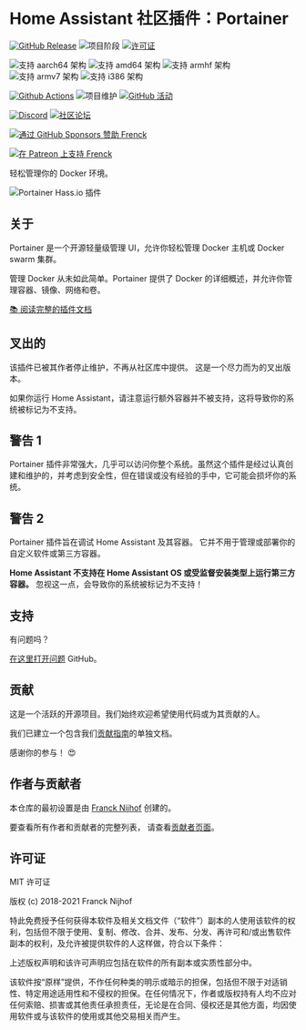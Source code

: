 # Home Assistant 社区插件：Portainer

[![GitHub Release][releases-shield]][releases]
![项目阶段][project-stage-shield]
[![许可证][license-shield]](LICENSE.md)

![支持 aarch64 架构][aarch64-shield]
![支持 amd64 架构][amd64-shield]
![支持 armhf 架构][armhf-shield]
![支持 armv7 架构][armv7-shield]
![支持 i386 架构][i386-shield]

[![Github Actions][github-actions-shield]][github-actions]
![项目维护][maintenance-shield]
[![GitHub 活动][commits-shield]][commits]

[![Discord][discord-shield]][discord]
[![社区论坛][forum-shield]][forum]

[![通过 GitHub Sponsors 赞助 Frenck][github-sponsors-shield]][github-sponsors]

[![在 Patreon 上支持 Frenck][patreon-shield]][patreon]

轻松管理你的 Docker 环境。

![Portainer Hass.io 插件](images/screenshot.png)

## 关于

Portainer 是一个开源轻量级管理 UI，允许你轻松管理 Docker 主机或 Docker swarm 集群。

管理 Docker 从未如此简单。Portainer 提供了 Docker 的详细概述，并允许你管理容器、镜像、网络和卷。

[:books: 阅读完整的插件文档][docs]

## 叉出的

该插件已被其作者停止维护，不再从社区库中提供。
这是一个尽力而为的叉出版本。

如果你运行 Home Assistant，请注意运行额外容器并不被支持，这将导致你的系统被标记为不支持。

## 警告 1

Portainer 插件非常强大，几乎可以访问你整个系统。虽然这个插件是经过认真创建和维护的，并考虑到安全性，但在错误或没有经验的手中，它可能会损坏你的系统。

## 警告 2

Portainer 插件旨在调试 Home Assistant 及其容器。
它并不用于管理或部署你的自定义软件或第三方容器。

**Home Assistant 不支持在 Home Assistant OS 或受监督安装类型上运行第三方容器。**
忽视这一点，会导致你的系统被标记为不支持！

## 支持

有问题吗？

[在这里打开问题][issue] GitHub。

## 贡献

这是一个活跃的开源项目。我们始终欢迎希望使用代码或为其贡献的人。

我们已建立一个包含我们[贡献指南](,github/CONTRIBUTING.md)的单独文档。

感谢你的参与！ :heart_eyes:

## 作者与贡献者

本仓库的最初设置是由 [Franck Nijhof][frenck] 创建的。

要查看所有作者和贡献者的完整列表，
请查看[贡献者页面][contributors]。

## 许可证

MIT 许可证

版权 (c) 2018-2021 Franck Nijhof

特此免费授予任何获得本软件及相关文档文件（“软件”）副本的人使用该软件的权利，包括但不限于使用、复制、修改、合并、发布、分发、再许可和/或出售软件副本的权利，及允许被提供软件的人这样做，符合以下条件：

上述版权声明和该许可声明应包括在软件的所有副本或实质性部分中。

该软件按“原样”提供，不作任何种类的明示或暗示的担保，包括但不限于对适销性、特定用途适用性和不侵权的担保。在任何情况下，作者或版权持有人均不应对任何索赔、损害或其他责任承担责任，无论是在合同、侵权还是其他方面，均因使用软件或与该软件的使用或其他交易相关而产生。

[aarch64-shield]: https://img.shields.io/badge/aarch64-yes-green.svg
[amd64-shield]: https://img.shields.io/badge/amd64-yes-green.svg
[armhf-shield]: https://img.shields.io/badge/armhf-yes-green.svg
[armv7-shield]: https://img.shields.io/badge/armv7-yes-green.svg
[commits-shield]: https://img.shields.io/github/commit-activity/y/hassio-addons/addon-portainer.svg
[commits]: https://github.com/hassio-addons/addon-portainer/commits/main
[contributors]: https://github.com/hassio-addons/addon-portainer/graphs/contributors
[discord-ha]: https://discord.gg/c5DvZ4e
[discord-shield]: https://img.shields.io/discord/478094546522079232.svg
[discord]: https://discord.me/hassioaddons
[docs]: https://github.com/hassio-addons/addon-portainer/blob/main/portainer/DOCS.md
[forum-shield]: https://img.shields.io/badge/community-forum-brightgreen.svg
[forum]: https://community.home-assistant.io/t/home-assistant-community-add-on-portainer/68836?u=frenck
[frenck]: https://github.com/frenck
[github-actions-shield]: https://github.com/hassio-addons/addon-portainer/workflows/CI/badge.svg
[github-actions]: https://github.com/hassio-addons/addon-portainer/actions
[github-sponsors-shield]: https://frenck.dev/wp-content/uploads/2019/12/github_sponsor.png
[github-sponsors]: https://github.com/sponsors/frenck
[i386-shield]: https://img.shields.io/badge/i386-no-red.svg
[issue]: https://github.com/hassio-addons/addon-portainer/issues
[license-shield]: https://img.shields.io/github/license/hassio-addons/addon-portainer.svg
[maintenance-shield]: https://img.shields.io/maintenance/yes/2021.svg
[patreon-shield]: https://frenck.dev/wp-content/uploads/2019/12/patreon.png
[patreon]: https://www.patreon.com/frenck
[project-stage-shield]: https://img.shields.io/badge/project%20stage-%20!%20DEPRECATED%20%20%20!-ff0000.svg
[reddit]: https://reddit.com/r/homeassistant
[releases-shield]: https://img.shields.io/github/release/hassio-addons/addon-portainer.svg
[releases]: https://github.com/hassio-addons/addon-portainer/releases
[repository]: https://github.com/hassio-addons/repository